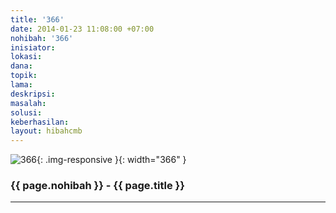```yaml
---
title: '366'
date: 2014-01-23 11:08:00 +07:00
nohibah: '366'
inisiator: 
lokasi: 
dana: 
topik: 
lama: 
deskripsi: 
masalah: 
solusi: 
keberhasilan: 
layout: hibahcmb
---
```


![366](/static/img/hibahcmb/366.png){: .img-responsive }{: width="366" }

### {{ page.nohibah }} - {{ page.title }}

---

